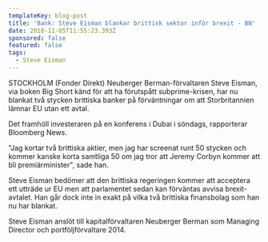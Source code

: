 ```yaml
---
templateKey: blog-post
title: 'Bank: Steve Eisman blankar brittisk sektor inför brexit - BN'
date: 2018-11-05T11:55:23.393Z
sponsored: false
featured: false
tags:
  - Steve Eisman
---
```

STOCKHOLM (Fonder Direkt) Neuberger Berman-förvaltaren Steve Eisman, via boken Big Short känd för att ha förutspått subprime-krisen, har nu blankat två stycken brittiska banker på förväntningar om att Storbritannien lämnar EU utan ett avtal.

Det framhöll investeraren på en konferens i Dubai i söndags, rapporterar Bloomberg News.

"Jag kortar två brittiska aktier, men jag har screenat runt 50 stycken och kommer kanske korta samtliga 50 om jag tror att Jeremy Corbyn kommer att bli premiärminister", sade han.

Steve Eisman bedömer att den brittiska regeringen kommer att acceptera ett utträde ur EU men att parlamentet sedan kan förväntas avvisa brexit-avtalet. Han går dock inte in exakt på vilka två brittiska finansbolag som han nu har blankat.

Steve Eisman anslöt till kapitalförvaltaren Neuberger Berman som Managing Director och portföljförvaltare 2014.
